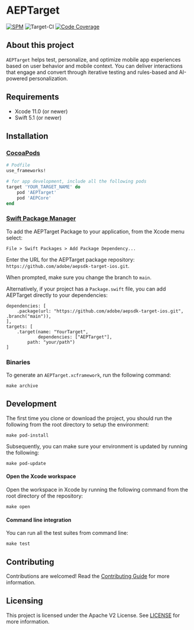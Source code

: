 # AEPTarget

<!--
on [![Cocoapods](https://img.shields.io/cocoapods/v/AEPCore.svg?color=orange&label=AEPCore&logo=apple&logoColor=white)](https://cocoapods.org/pods/AEPTarget)
-->
[![SPM](https://img.shields.io/badge/SPM-Supported-orange.svg?logo=apple&logoColor=white)](https://swift.org/package-manager/)
![Target-CI](https://github.com/adobe/aepsdk-target-ios/workflows/Target-CI/badge.svg)
[![Code Coverage](https://img.shields.io/codecov/c/github/adobe/aepsdk-target-ios/dev.svg?logo=codecov)](https://codecov.io/gh/adobe/aepsdk-target-ios/branch/dev)

## About this project

`AEPTarget` helps test, personalize, and optimize mobile app experiences based on user behavior and mobile context. You can deliver interactions that engage and convert through iterative testing and rules-based and AI-powered personalization.  

## Requirements
- Xcode 11.0 (or newer)
- Swift 5.1 (or newer)

## Installation

### [CocoaPods](https://guides.cocoapods.org/using/using-cocoapods.html)

```ruby
# Podfile
use_frameworks!

# for app development, include all the following pods
target 'YOUR_TARGET_NAME' do
    pod 'AEPTarget'
    pod 'AEPCore'
end
```

### [Swift Package Manager](https://github.com/apple/swift-package-manager)

To add the AEPTarget Package to your application, from the Xcode menu select:

`File > Swift Packages > Add Package Dependency...`

Enter the URL for the AEPTarget package repository: `https://github.com/adobe/aepsdk-target-ios.git`.

When prompted, make sure you change the branch to `main`. 

Alternatively, if your project has a `Package.swift` file, you can add AEPTarget directly to your dependencies:

```
dependencies: [
    .package(url: "https://github.com/adobe/aepsdk-target-ios.git", .branch("main")),
],
targets: [
    .target(name: "YourTarget",
            dependencies: ["AEPTarget"],
	    path: "your/path")
]
```

### Binaries

To generate an `AEPTarget.xcframework`, run the following command:

```
make archive
```

## Development

The first time you clone or download the project, you should run the following from the root directory to setup the environment:

~~~
make pod-install
~~~

Subsequently, you can make sure your environment is updated by running the following:

~~~
make pod-update
~~~

#### Open the Xcode workspace
Open the workspace in Xcode by running the following command from the root directory of the repository:

~~~
make open
~~~

#### Command line integration

You can run all the test suites from command line:

~~~
make test
~~~

## Contributing

Contributions are welcomed! Read the [Contributing Guide](./.github/CONTRIBUTING.md) for more information.

## Licensing

This project is licensed under the Apache V2 License. See [LICENSE](LICENSE) for more information.
